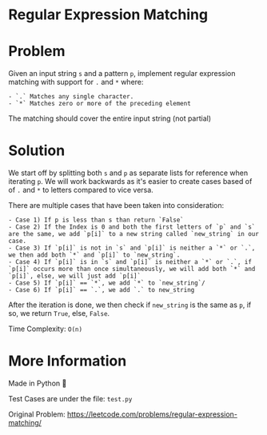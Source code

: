 # Regular Expression Matching 

# Problem 

Given an input string `s` and a pattern `p`, implement regular expression matching with support for `.` and `*` where:

    - `.` Matches any single character.
    - `*` Matches zero or more of the preceding element

The matching should cover the entire input string (not partial)

# Solution 

We start off by splitting both `s` and `p` as separate lists for reference when iterating `p`. We will work backwards as it's easier to create cases based of of `.` and `*` to letters compared to vice versa.

There are multiple cases that have been taken into consideration:

    - Case 1) If p is less than s than return `False` 
    - Case 2) If the Index is 0 and both the first letters of `p` and `s` are the same, we add `p[i]` to a new string called `new_string` in our case.
    - Case 3) If `p[i]` is not in `s` and `p[i]` is neither a `*` or `.`, we then add both `*` and `p[i]` to `new_string`.
    - Case 4) If `p[i]` is in `s` and `p[i]` is neither a `*` or `.`, if `p[i]` occurs more than once simultaneously, we will add both `*` and `p[i]`, else, we will just add `p[i]`
    - Case 5) If `p[i]` == `*`, we add `*` to `new_string`/
    - Case 6) If `p[i]` == `.`, we add `.` to new_string


After the iteration is done, we then check if `new_string` is the same as `p`, if so, we return `True`, else, `False`.

Time Complexity: `O(n)` 

# More Information

Made in Python 🐍

Test Cases are under the file: `test.py`

Original Problem: https://leetcode.com/problems/regular-expression-matching/ 